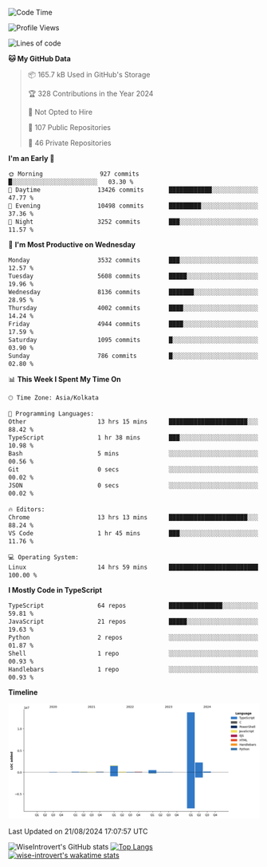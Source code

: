 <!--START_SECTION:waka-->
![Code Time](http://img.shields.io/badge/Code%20Time-1%2C539%20hrs%2036%20mins-blue)

![Profile Views](http://img.shields.io/badge/Profile%20Views-0-blue)

![Lines of code](https://img.shields.io/badge/From%20Hello%20World%20I%27ve%20Written-18.9%20million%20lines%20of%20code-blue)

**🐱 My GitHub Data** 

> 📦 165.7 kB Used in GitHub's Storage 
 > 
> 🏆 328 Contributions in the Year 2024
 > 
> 🚫 Not Opted to Hire
 > 
> 📜 107 Public Repositories 
 > 
> 🔑 46 Private Repositories 
 > 
**I'm an Early 🐤** 

```text
🌞 Morning                927 commits         █░░░░░░░░░░░░░░░░░░░░░░░░   03.30 % 
🌆 Daytime                13426 commits       ████████████░░░░░░░░░░░░░   47.77 % 
🌃 Evening                10498 commits       █████████░░░░░░░░░░░░░░░░   37.36 % 
🌙 Night                  3252 commits        ███░░░░░░░░░░░░░░░░░░░░░░   11.57 % 
```
📅 **I'm Most Productive on Wednesday** 

```text
Monday                   3532 commits        ███░░░░░░░░░░░░░░░░░░░░░░   12.57 % 
Tuesday                  5608 commits        █████░░░░░░░░░░░░░░░░░░░░   19.96 % 
Wednesday                8136 commits        ███████░░░░░░░░░░░░░░░░░░   28.95 % 
Thursday                 4002 commits        ████░░░░░░░░░░░░░░░░░░░░░   14.24 % 
Friday                   4944 commits        ████░░░░░░░░░░░░░░░░░░░░░   17.59 % 
Saturday                 1095 commits        █░░░░░░░░░░░░░░░░░░░░░░░░   03.90 % 
Sunday                   786 commits         █░░░░░░░░░░░░░░░░░░░░░░░░   02.80 % 
```


📊 **This Week I Spent My Time On** 

```text
🕑︎ Time Zone: Asia/Kolkata

💬 Programming Languages: 
Other                    13 hrs 15 mins      ██████████████████████░░░   88.42 % 
TypeScript               1 hr 38 mins        ███░░░░░░░░░░░░░░░░░░░░░░   10.98 % 
Bash                     5 mins              ░░░░░░░░░░░░░░░░░░░░░░░░░   00.56 % 
Git                      0 secs              ░░░░░░░░░░░░░░░░░░░░░░░░░   00.02 % 
JSON                     0 secs              ░░░░░░░░░░░░░░░░░░░░░░░░░   00.02 % 

🔥 Editors: 
Chrome                   13 hrs 13 mins      ██████████████████████░░░   88.24 % 
VS Code                  1 hr 45 mins        ███░░░░░░░░░░░░░░░░░░░░░░   11.76 % 

💻 Operating System: 
Linux                    14 hrs 59 mins      █████████████████████████   100.00 % 
```

**I Mostly Code in TypeScript** 

```text
TypeScript               64 repos            ███████████████░░░░░░░░░░   59.81 % 
JavaScript               21 repos            █████░░░░░░░░░░░░░░░░░░░░   19.63 % 
Python                   2 repos             ░░░░░░░░░░░░░░░░░░░░░░░░░   01.87 % 
Shell                    1 repo              ░░░░░░░░░░░░░░░░░░░░░░░░░   00.93 % 
Handlebars               1 repo              ░░░░░░░░░░░░░░░░░░░░░░░░░   00.93 % 
```



**Timeline**

![Lines of Code chart](https://raw.githubusercontent.com/wise-introvert/wise-introvert/master/assets/bar_graph.png)


 Last Updated on 21/08/2024 17:07:57 UTC
<!--END_SECTION:waka-->

![WiseIntrovert's GitHub stats](https://github-readme-stats.vercel.app/api?username=wise-introvert&count_private=true&show_icons=true)
[![Top Langs](https://github-readme-stats.vercel.app/api/top-langs/?username=wise-introvert&langs_count=10)](https://github.com/anuraghazra/github-readme-stats)
[![wise-introvert's wakatime stats](https://github-readme-stats.vercel.app/api/wakatime?username=wiseintrovert)](https://github.com/anuraghazra/github-readme-stats)
